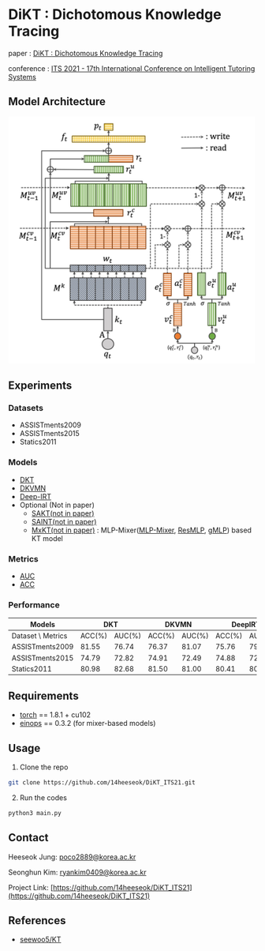 # DiKT : Dichotomous Knowledge Tracing


<!-- PROJECT SHIELDS -->
<!--
*** I'm using markdown "reference style" links for readability.
*** Reference links are enclosed in brackets [ ] instead of parentheses ( ).
*** See the bottom of this document for the declaration of the reference variables
*** for contributors-url, forks-url, etc. This is an optional, concise syntax you may use.
*** https://www.markdownguide.org/basic-syntax/#reference-style-links
-->

paper : [DiKT : Dichotomous Knowledge Tracing](https://link.springer.com/chapter/10.1007/978-3-030-80421-3_5)

conference : [ITS 2021 - 17th International Conference on Intelligent Tutoring Systems](https://its2021.iis-international.org/)



## Model Architecture
<img src="architecture.jpeg" width=500px> 



## Experiments

### Datasets
- ASSISTments2009
- ASSISTments2015
- Statics2011

### Models
- [DKT](https://proceedings.neurips.cc/paper/2015/file/bac9162b47c56fc8a4d2a519803d51b3-Paper.pdf)
- [DKVMN](https://dl.acm.org/doi/pdf/10.1145/3038912.3052580)
- [Deep-IRT](https://arxiv.org/pdf/1904.11738.pdf)
- Optional (Not in paper)
    - [SAKT(not in paper)](https://arxiv.org/pdf/1907.06837.pdf)
    - [SAINT(not in paper)](https://dl.acm.org/doi/pdf/10.1145/3386527.3405945)
    - [MxKT(not in paper)](https://github.com/14heeseok/DiKT_ITS21/blob/main/network/MxKT.py) : MLP-Mixer([MLP-Mixer](https://arxiv.org/pdf/2105.01601.pdf), [ResMLP](https://arxiv.org/pdf/2105.03404.pdf), [gMLP](https://arxiv.org/pdf/2105.08050.pdf)) based KT model

### Metrics

- [AUC](https://en.wikipedia.org/wiki/Receiver_operating_characteristic)
- [ACC](https://en.wikipedia.org/wiki/Accuracy_and_precision)

### Performance

<table class="tg">
<thead>
  <tr>
    <th class="tg-baqh" colspan="2">Models</th>
    <th class="tg-baqh" colspan="2">DKT</th>
    <th class="tg-baqh" colspan="2">DKVMN</th>
    <th class="tg-baqh" colspan="2">DeepIRT</th>
    <th class="tg-baqh" colspan="2">DiKT</th>
  </tr>
</thead>
<tbody>
  <tr>
    <td class="tg-baqh" colspan="2">Dataset \ Metrics</td>
    <td class="tg-baqh">ACC(%)</td>
    <td class="tg-baqh">AUC(%)</td>
    <td class="tg-baqh">ACC(%)</td>
    <td class="tg-baqh">AUC(%)</td>
    <td class="tg-baqh">ACC(%)</td>
    <td class="tg-baqh">AUC(%)</td>
    <td class="tg-baqh">ACC(%)</td>
    <td class="tg-baqh">AUC(%)</td>
  </tr>
  <tr>
    <td class="tg-baqh" colspan="2">ASSISTments2009</td>
    <td class="tg-baqh">81.55</td>
    <td class="tg-baqh">76.74</td>
    <td class="tg-baqh">76.37</td>
    <td class="tg-baqh">81.07</td>
    <td class="tg-baqh">75.76</td>
    <td class="tg-baqh">79.76</td>
    <td class="tg-baqh">76.56</td>
    <td class="tg-baqh">81.33</td>
  </tr>
  <tr>
    <td class="tg-baqh" colspan="2">ASSISTments2015</td>
    <td class="tg-baqh">74.79</td>
    <td class="tg-baqh">72.82</td>
    <td class="tg-baqh">74.91</td>
    <td class="tg-baqh">72.49</td>
    <td class="tg-baqh">74.88</td>
    <td class="tg-baqh">72.04</td>
    <td class="tg-baqh">75.16</td>
    <td class="tg-baqh">72.60</td>
  </tr>
  <tr>
    <td class="tg-baqh" colspan="2">Statics2011</td>
    <td class="tg-baqh">80.98</td>
    <td class="tg-baqh">82.68</td>
    <td class="tg-baqh">81.50</td>
    <td class="tg-baqh">81.00</td>
    <td class="tg-baqh">80.41</td>
    <td class="tg-baqh">80.77</td>
    <td class="tg-baqh">80.85</td>
    <td class="tg-baqh">83.20</td>
  </tr>
</tbody>
</table>


## Requirements
* [torch](https://pytorch.org/) == 1.8.1 + cu102
* [einops](http://einops.rocks/) == 0.3.2 (for mixer-based models)

## Usage
1. Clone the repo
```sh
git clone https://github.com/14heeseok/DiKT_ITS21.git
```
2. Run the codes
```sh
python3 main.py
```



<!-- CONTACT -->
## Contact

Heeseok Jung: poco2889@korea.ac.kr

Seonghun Kim: ryankim0409@korea.ac.kr

Project Link: [https://github.com/14heeseok/DiKT_ITS21](https://github.com/14heeseok/DiKT_ITS21)



<!-- ACKNOWLEDGEMENTS -->
## References
* [seewoo5/KT](https://github.com/seewoo5/KT)





<!-- MARKDOWN LINKS & IMAGES -->
<!-- https://www.markdownguide.org/basic-syntax/#reference-style-links -->
[contributors-shield]: https://img.shields.io/github/contributors/othneildrew/Best-README-Template.svg?style=flat-square
[contributors-url]: https://github.com/othneildrew/Best-README-Template/graphs/contributors
[forks-shield]: https://img.shields.io/github/forks/othneildrew/Best-README-Template.svg?style=flat-square
[forks-url]: https://github.com/othneildrew/Best-README-Template/network/members
[stars-shield]: https://img.shields.io/github/stars/othneildrew/Best-README-Template.svg?style=flat-square
[stars-url]: https://github.com/othneildrew/Best-README-Template/stargazers
[issues-shield]: https://img.shields.io/github/issues/othneildrew/Best-README-Template.svg?style=flat-square
[issues-url]: https://github.com/othneildrew/Best-README-Template/issues
[license-shield]: https://img.shields.io/github/license/othneildrew/Best-README-Template.svg?style=flat-square
[license-url]: https://github.com/othneildrew/Best-README-Template/blob/master/LICENSE.txt
[linkedin-shield]: https://img.shields.io/badge/-LinkedIn-black.svg?style=flat-square&logo=linkedin&colorB=555
[linkedin-url]: https://linkedin.com/in/othneildrew
[product-screenshot]: images/screenshot.png
